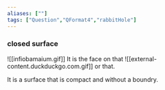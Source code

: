 ```yaml
---
aliases: [""]
tags: ["Question","QFormat4","rabbitHole"]
---
```

### closed surface
![[infiobamaium.gif]]
It is the face on that
![[external-content.duckduckgo.com.gif]]
or that.

It is a surface that is compact and without a boundry.
